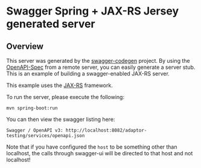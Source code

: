 # Swagger Spring + JAX-RS Jersey generated server

## Overview
This server was generated by the [swagger-codegen](https://github.com/swagger-api/swagger-codegen) project. By using the 
[OpenAPI-Spec](https://github.com/swagger-api/swagger-core/wiki) from a remote server, you can easily generate a server stub.  This
is an example of building a swagger-enabled JAX-RS server.

This example uses the [JAX-RS](https://jax-rs-spec.java.net/) framework.

To run the server, please execute the following:

```
mvn spring-boot:run
```

You can then view the swagger listing here:

```
Swagger / OpenAPI v3: http://localhost:8082/adaptor-testing/services/openapi.json
```

Note that if you have configured the `host` to be something other than localhost, the calls through
swagger-ui will be directed to that host and not localhost!